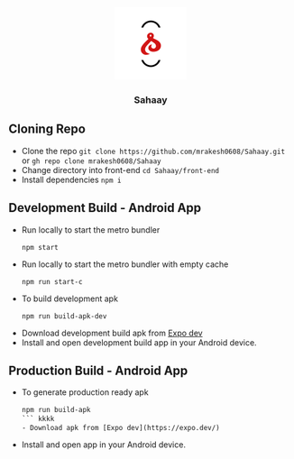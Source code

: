 <div id="top" align="center">
  <img src="front-end/assets/icon.png" alt="app-logo"/>
  <h3>Sahaay</h3>
</div>

## Cloning Repo
- Clone the repo `git clone https://github.com/mrakesh0608/Sahaay.git` or `gh repo clone mrakesh0608/Sahaay`
- Change directory into front-end `cd Sahaay/front-end`
- Install dependencies `npm i`

## Development Build - Android App
- Run locally to start the metro bundler
  ```
  npm start
  ```
- Run locally to start the metro bundler with empty cache 
  ```
  npm run start-c
  ```
- To build development apk
  ```
  npm run build-apk-dev
  ```
- Download development build apk from [Expo dev](https://expo.dev/)
- Install and open development build app in your Android device.

## Production Build - Android App
- To generate production ready apk
  ```
  npm run build-apk
  ``` kkkk
  - Download apk from [Expo dev](https://expo.dev/)
- Install and open app in your Android device.
